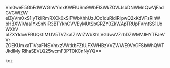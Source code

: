 Vm0weE5GbFdWWGhVYmxKWFlUSm9WbFl3WkZOVlJsbDNWMnQwVjFadGVGWlZW
elZyVm0xS1IyTkliRmRXCk0xSlFWbXhhUzJOc1duRldiRlpwQ2xKdVFsRlhW
bHBXWlVaa1YxSnNiR3BTYkhCVVEyMUtSbGRZY0ZkWApTRUpFVmtSS1UxWXhV
blZXYldoVFRUQktiMUV5TVZkalZrWlZWbXhLVGdwaVZrbDZWMVJHYTFJeVVr
ZGEKUmxaT1VsaFNSVmxzVWtkbFZtUjFXWHBzVVZWWE9VeGFSbWhQWTJkdlMy
RlhaSEVLQ25wcmF3PT0KCnNyYQ==

kcz